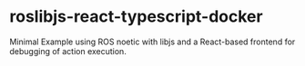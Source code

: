 # roslibjs-react-typescript-docker
Minimal Example using ROS noetic with libjs and a React-based frontend for debugging of action execution.
